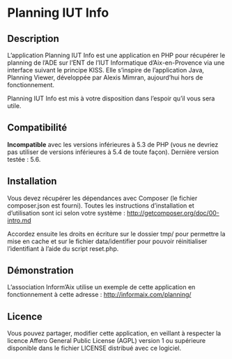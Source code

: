 Planning IUT Info
==========

Description
-------------
L’application Planning IUT Info est une application en PHP pour récupérer le planning de l’ADE sur l’ENT de l’IUT Informatique d’Aix-en-Provence via une interface suivant le principe KISS. Elle s’inspire de l’application Java, Planning Viewer, développée par Alexis Mimran, aujourd’hui hors de fonctionnement.

Planning IUT Info est mis à votre disposition dans l’espoir qu’il vous sera utile.


Compatibilité
-------------
**Incompatible** avec les versions inférieures à 5.3 de PHP (vous ne devriez pas utiliser de versions inférieures à 5.4 de toute façon). Dernière version testée : 5.6.


Installation
-------------
Vous devez récupérer les dépendances avec Composer (le fichier composer.json est fourni). Toutes les instructions d’installation et d’utilisation sont ici selon votre système : http://getcomposer.org/doc/00-intro.md

Accordez ensuite les droits en écriture sur le dossier tmp/ pour permettre la mise en cache et sur le fichier data/identifier pour pouvoir réinitialiser l’identifiant à l’aide du script reset.php.


Démonstration
-------------
L’association Inform’Aix utilise un exemple de cette application en fonctionnement à cette adresse : http://informaix.com/planning/


Licence
-------------
Vous pouvez partager, modifier cette application, en veillant à respecter la licence Affero General Public License (AGPL) version 1 ou supérieure disponible dans le fichier LICENSE distribué avec ce logiciel.

